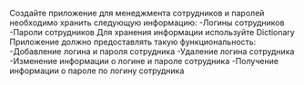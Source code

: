 Создайте приложение для менеджмента сотрудников и паролей
необходимо хранить следующую информацию:
-Логины сотрудников
-Пароли сотрудников
Для хранения информации используйте Dictionary<T>
Приложение должно предоставлять такую функциональность:
-Добавление логина и пароля сотрудника
-Удаление логина сотрудника
-Изменение информации о логине и пароле сотрудника
-Получение информации о пароле по логину сотрудника

